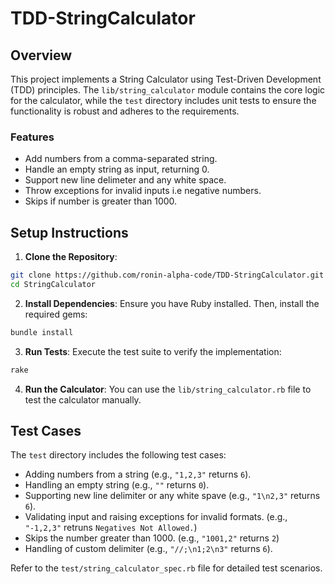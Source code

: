 # TDD-StringCalculator
## Overview

This project implements a String Calculator using Test-Driven Development (TDD) principles. The `lib/string_calculator` module contains the core logic for the calculator, while the `test` directory includes unit tests to ensure the functionality is robust and adheres to the requirements.

### Features
- Add numbers from a comma-separated string.
- Handle an empty string as input, returning 0.
- Support new line delimeter and any white space.
- Throw exceptions for invalid inputs i.e negative numbers.
- Skips if number is greater than 1000.

## Setup Instructions

1. **Clone the Repository**:
  ```bash
  git clone https://github.com/ronin-alpha-code/TDD-StringCalculator.git
  cd StringCalculator
  ```

2. **Install Dependencies**:
  Ensure you have Ruby installed. Then, install the required gems:
  ```bash
  bundle install
  ```

3. **Run Tests**:
  Execute the test suite to verify the implementation:
  ```bash
  rake
  ```

4. **Run the Calculator**:
  You can use the `lib/string_calculator.rb` file to test the calculator manually.

## Test Cases

The `test` directory includes the following test cases:
- Adding numbers from a string (e.g., `"1,2,3"` returns `6`).
- Handling an empty string (e.g., `""` returns `0`).
- Supporting new line delimiter or any white spave (e.g., `"1\n2,3"` returns `6`).
- Validating input and raising exceptions for invalid formats. (e.g., `"-1,2,3"` retruns `Negatives Not Allowed.`)
- Skips the number greater than 1000. (e.g., `"1001,2"` returns `2`)
- Handling of custom delimiter (e.g., `"//;\n1;2\n3"` returns `6`).


Refer to the `test/string_calculator_spec.rb` file for detailed test scenarios.

